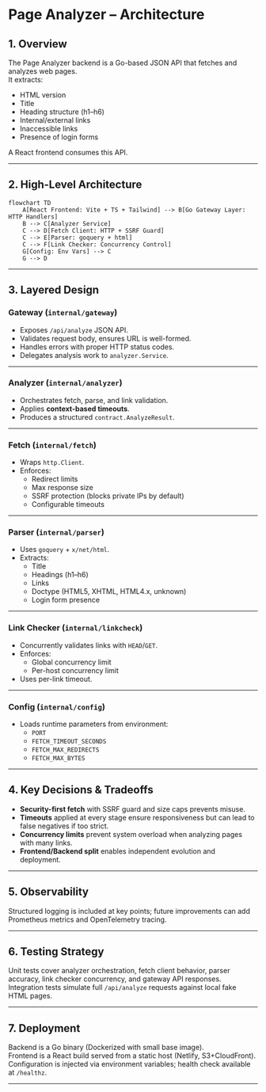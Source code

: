 # Page Analyzer – Architecture

## 1. Overview
The Page Analyzer backend is a Go-based JSON API that fetches and analyzes web pages.  
It extracts:
- HTML version
- Title
- Heading structure (h1–h6)
- Internal/external links
- Inaccessible links
- Presence of login forms

A React frontend consumes this API.

---

## 2. High-Level Architecture
```mermaid
flowchart TD
    A[React Frontend: Vite + TS + Tailwind] --> B[Go Gateway Layer: HTTP Handlers]
    B --> C[Analyzer Service]
    C --> D[Fetch Client: HTTP + SSRF Guard]
    C --> E[Parser: goquery + html]
    C --> F[Link Checker: Concurrency Control]
    G[Config: Env Vars] --> C
    G --> D
```
----

## 3. Layered Design

### Gateway (`internal/gateway`)
- Exposes `/api/analyze` JSON API.
- Validates request body, ensures URL is well-formed.
- Handles errors with proper HTTP status codes.
- Delegates analysis work to `analyzer.Service`.

---

### Analyzer (`internal/analyzer`)
- Orchestrates fetch, parse, and link validation.
- Applies **context-based timeouts**.
- Produces a structured `contract.AnalyzeResult`.

---

### Fetch (`internal/fetch`)
- Wraps `http.Client`.
- Enforces:
  - Redirect limits
  - Max response size
  - SSRF protection (blocks private IPs by default)
  - Configurable timeouts

---

### Parser (`internal/parser`)
- Uses `goquery` + `x/net/html`.
- Extracts:
  - Title
  - Headings (h1–h6)
  - Links
  - Doctype (HTML5, XHTML, HTML4.x, unknown)
  - Login form presence

---

### Link Checker (`internal/linkcheck`)
- Concurrently validates links with `HEAD`/`GET`.
- Enforces:
  - Global concurrency limit
  - Per-host concurrency limit
- Uses per-link timeout.

---

### Config (`internal/config`)
- Loads runtime parameters from environment:
  - `PORT`
  - `FETCH_TIMEOUT_SECONDS`
  - `FETCH_MAX_REDIRECTS`
  - `FETCH_MAX_BYTES`

---

## 4. Key Decisions & Tradeoffs

- **Security-first fetch** with SSRF guard and size caps prevents misuse.
- **Timeouts** applied at every stage ensure responsiveness but can lead to false negatives if too strict.
- **Concurrency limits** prevent system overload when analyzing pages with many links.
- **Frontend/Backend split** enables independent evolution and deployment.

---

## 5. Observability

Structured logging is included at key points; future improvements can add Prometheus metrics and OpenTelemetry tracing.

---

## 6. Testing Strategy

Unit tests cover analyzer orchestration, fetch client behavior, parser accuracy, link checker concurrency, and gateway API responses.  
Integration tests simulate full `/api/analyze` requests against local fake HTML pages.

---

## 7. Deployment

Backend is a Go binary (Dockerized with small base image).  
Frontend is a React build served from a static host (Netlify, S3+CloudFront).  
Configuration is injected via environment variables; health check available at `/healthz`.

---